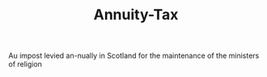 ---
title: Annuity-Tax
letter: A
permalink: "/definitions/annuity-tax.html"
body: Au impost levied an-nually in Scotland for the maintenance of the ministers
  of religion
published_at: '2018-07-07'
layout: post
---